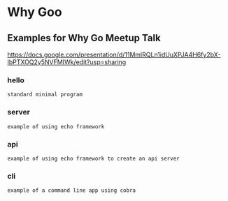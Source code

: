 # Why Goo
## Examples for Why Go Meetup Talk
https://docs.google.com/presentation/d/11MmlRQLn1idUuXPJA4H6fy2bX-IbPTXOQ2y5NVFMIWk/edit?usp=sharing

### hello
    standard minimal program

### server
    example of using echo framework

### api
    example of using echo framework to create an api server

### cli
    example of a command line app using cobra



